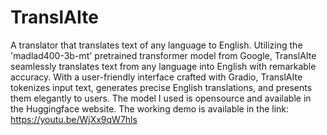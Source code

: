 # TranslAIte
A translator that translates text of any language to English.
Utilizing the 'madlad400-3b-mt' pretrained transformer model from Google, TranslAIte seamlessly translates text from any language into English with remarkable accuracy. With a user-friendly interface crafted with Gradio, TranslAIte tokenizes input text, generates precise English translations, and presents them elegantly to users. The model I used is opensource and available in the Huggingface website.
The working demo is available in the link: https://youtu.be/WjXx9qW7hls
